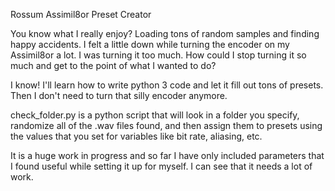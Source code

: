 Rossum Assimil8or Preset Creator

You know what I really enjoy? Loading tons of random samples and finding happy accidents. I felt a little down while turning the encoder on my Assimil8or a lot. I was turning it too much. How could I stop turning it so much and get to the point of what I wanted to do?

I know! I'll learn how to write python 3 code and let it fill out tons of presets. Then I don't need to turn that silly encoder anymore.

check_folder.py is a python script that will look in a folder you specify, randomize all of the .wav files found, and then assign them to presets using the values that you set for variables like bit rate, aliasing, etc.

It is a huge work in progress and so far I have only included parameters that I found useful while setting it up for myself. I can see that it needs a lot of work.
